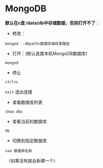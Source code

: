 # MongoDB

**默认在c盘 /data/db中存储数据，否则打开不了**：

- 修改：

`mongod --dbpath=数据存储目录路径`

- 打开：(默认连接本机MongoDB数据库)

`mongod`

- 停止

`ctrl+c`

`exit`	退出连接

- 查看数据库列表

`show dbs`

- 查看当前的数据库

`db`

- 切换到指定数据库

`use 数据库名称`

​	（如果没有就会新建一个）

